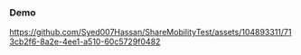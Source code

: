 ### Demo

https://github.com/Syed007Hassan/ShareMobilityTest/assets/104893311/713cb2f6-8a2e-4ee1-a510-60c5729f0482


